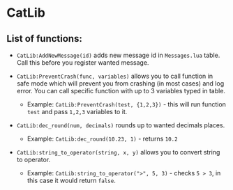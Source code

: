 # CatLib
## List of functions:
* `CatLib:AddNewMessage(id)` adds new message id in `Messages.lua` table. Call this before you register wanted message.
  
* `CatLib:PreventCrash(func, variables)` allows you to call function in safe mode which will prevent you from crashing (in most cases) and log error. You can call specific function with up to 3 variables typed in table.
    * Example: `CatLib:PreventCrash(test, {1,2,3})` - this will run function `test` and pass `1,2,3` variables to it.
      
* `CatLib:dec_round(num, decimals)` rounds up to wanted decimals places.
    * Example: `CatLib:dec_round(10.23, 1)` - returns `10.2`
      
* `CatLib:string_to_operator(string, x, y)` allows you to convert string to operator.
    * Example: `CatLib:string_to_operator(">", 5, 3)` - checks `5 > 3`, in this case it would return `false`.
